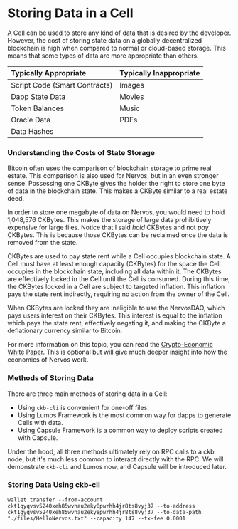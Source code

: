 # Storing Data in a Cell

A Cell can be used to store any kind of data that is desired by the developer. However, the cost of storing state data on a globally decentralized blockchain is high when compared to normal or cloud-based storage. This means that some types of data are more appropriate than others.

| Typically Appropriate | Typically Inappropriate |
| :--- | :--- |
| Script Code \(Smart Contracts\) | Images |
| Dapp State Data | Movies |
| Token Balances | Music |
| Oracle Data | PDFs |
| Data Hashes |  |

### Understanding the Costs of State Storage

Bitcoin often uses the comparison of blockchain storage to prime real estate. This comparison is also used for Nervos, but in an even stronger sense. Possessing one CKByte gives the holder the right to store one byte of data in the blockchain state. This makes a CKByte similar to a real estate deed. 

In order to store one megabyte of data on Nervos, you would need to hold 1,048,576 CKBytes. This makes the storage of large data prohibitively expensive for large files. Notice that I said _hold_ CKBytes and not _pay_ CKBytes. This is because those CKBytes can be reclaimed once the data is removed from the state.

CKBytes are used to pay state rent while a Cell occupies blockchain state. A Cell must have at least enough capacity \(CKBytes\) for the space the Cell occupies in the blockchain state, including all data within it. The CKBytes are effectively locked in the Cell until the Cell is consumed. During this time, the CKBytes locked in a Cell are subject to targeted inflation. This inflation pays the state rent indirectly, requiring no action from the owner of the Cell.

When CKBytes are locked they are ineligible to use the NervosDAO, which pays users interest on their CKBytes. This interest is equal to the inflation which pays the state rent, effectively negating it, and making the CKByte a deflationary currency similar to Bitcoin.

For more information on this topic, you can read the [Crypto-Economic White Paper](https://github.com/nervosnetwork/rfcs/blob/master/rfcs/0015-ckb-cryptoeconomics/0015-ckb-cryptoeconomics.md). This is optional but will give much deeper insight into how the economics of Nervos work.

### Methods of Storing Data

There are three main methods of storing data in a Cell:

* Using `ckb-cli` is convenient for one-off files.
* Using Lumos Framework is the most common way for dapps to generate Cells with data.
* Using Capsule Framework is a common way to deploy scripts created with Capsule.

Under the hood, all three methods ultimately rely on RPC calls to a ckb node, but it's much less common to interact directly with the RPC. We will demonstrate `ckb-cli` and Lumos now, and Capsule will be introduced later.

### Storing Data Using ckb-cli





```text
wallet transfer --from-account ckt1qyqvsv5240xeh85wvnau2eky8pwrhh4jr8ts8vyj37 --to-address ckt1qyqvsv5240xeh85wvnau2eky8pwrhh4jr8ts8vyj37 --to-data-path "./files/HelloNervos.txt" --capacity 147 --tx-fee 0.0001
```



